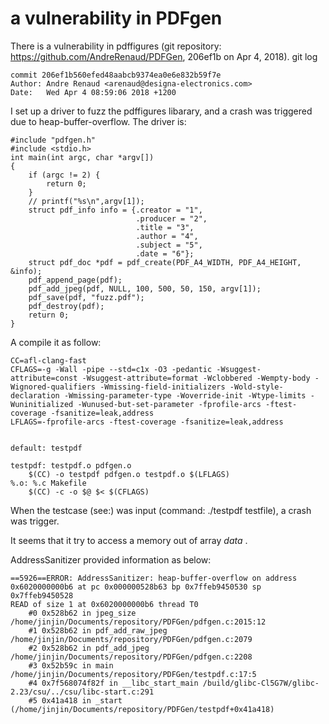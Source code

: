 # a vulnerability in PDFgen
There is a vulnerability in pdffigures (git repository: https://github.com/AndreRenaud/PDFGen, 206ef1b  on Apr 4, 2018).
git log

    commit 206ef1b560efed48aabcb9374ea0e6e832b59f7e
    Author: Andre Renaud <arenaud@designa-electronics.com>
    Date:   Wed Apr 4 08:59:06 2018 +1200

I set up a driver to fuzz the pdffigures libarary, and a crash was triggered due to heap-buffer-overflow. 
The driver is:

    #include "pdfgen.h"
    #include <stdio.h>
    int main(int argc, char *argv[])
    {
        if (argc != 2) {
            return 0;
        }
        // printf("%s\n",argv[1]);
        struct pdf_info info = {.creator = "1",
                                .producer = "2",
                                .title = "3",
                                .author = "4",
                                .subject = "5",
                                .date = "6"};
        struct pdf_doc *pdf = pdf_create(PDF_A4_WIDTH, PDF_A4_HEIGHT, &info);
        pdf_append_page(pdf);
        pdf_add_jpeg(pdf, NULL, 100, 500, 50, 150, argv[1]);
        pdf_save(pdf, "fuzz.pdf");
        pdf_destroy(pdf);
        return 0;
    }

A compile it as follow:

    CC=afl-clang-fast
    CFLAGS=-g -Wall -pipe --std=c1x -O3 -pedantic -Wsuggest-attribute=const -Wsuggest-attribute=format -Wclobbered -Wempty-body -Wignored-qualifiers -Wmissing-field-initializers -Wold-style-declaration -Wmissing-parameter-type -Woverride-init -Wtype-limits -Wuninitialized -Wunused-but-set-parameter -fprofile-arcs -ftest-coverage -fsanitize=leak,address
    LFLAGS=-fprofile-arcs -ftest-coverage -fsanitize=leak,address


    default: testpdf

    testpdf: testpdf.o pdfgen.o
        $(CC) -o testpdf pdfgen.o testpdf.o $(LFLAGS)
    %.o: %.c Makefile
        $(CC) -c -o $@ $< $(CFLAGS)

When the testcase (see:) was input (command: ./testpdf testfile), a crash was trigger.

It seems that it try to access a memory out of array *data* .

AddressSanitizer provided information as below:

    ==5926==ERROR: AddressSanitizer: heap-buffer-overflow on address 0x6020000000b6 at pc 0x000000528b63 bp 0x7ffeb9450530 sp 0x7ffeb9450528
    READ of size 1 at 0x6020000000b6 thread T0
        #0 0x528b62 in jpeg_size /home/jinjin/Documents/repository/PDFGen/pdfgen.c:2015:12
        #1 0x528b62 in pdf_add_raw_jpeg /home/jinjin/Documents/repository/PDFGen/pdfgen.c:2079
        #2 0x528b62 in pdf_add_jpeg /home/jinjin/Documents/repository/PDFGen/pdfgen.c:2208
        #3 0x52b59c in main /home/jinjin/Documents/repository/PDFGen/testpdf.c:17:5
        #4 0x7f568074f82f in __libc_start_main /build/glibc-Cl5G7W/glibc-2.23/csu/../csu/libc-start.c:291
        #5 0x41a418 in _start (/home/jinjin/Documents/repository/PDFGen/testpdf+0x41a418)